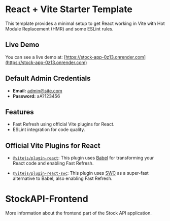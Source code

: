 # React + Vite Starter Template

This template provides a minimal setup to get React working in Vite with Hot Module Replacement (HMR) and some ESLint rules.

## Live Demo

You can see a live demo at: [https://stock-app-0z13.onrender.com](https://stock-app-0z13.onrender.com)

## Default Admin Credentials

- **Email:** admin@site.com
- **Password:** aA?123456

## Features

- Fast Refresh using official Vite plugins for React.
- ESLint integration for code quality.

## Official Vite Plugins for React

- [`@vitejs/plugin-react`](https://github.com/vitejs/vite-plugin-react/blob/main/packages/plugin-react/README.md): This plugin uses [Babel](https://babeljs.io/) for transforming your React code and enabling Fast Refresh.

- [`@vitejs/plugin-react-swc`](https://github.com/vitejs/vite-plugin-react-swc): This plugin uses [SWC](https://swc.rs/) as a super-fast alternative to Babel, also enabling Fast Refresh.

# StockAPI-Frontend

More information about the frontend part of the Stock API application.
